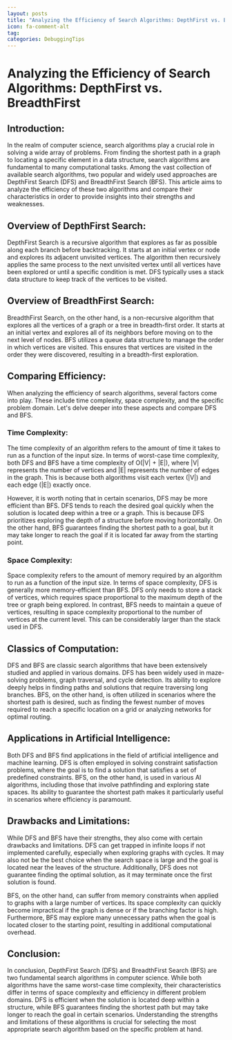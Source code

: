 ```yaml
---
layout: posts
title: "Analyzing the Efficiency of Search Algorithms: DepthFirst vs. BreadthFirst"
icon: fa-comment-alt
tag:      
categories: DebuggingTips
---
```



# Analyzing the Efficiency of Search Algorithms: DepthFirst vs. BreadthFirst

## Introduction:
In the realm of computer science, search algorithms play a crucial role in solving a wide array of problems. From finding the shortest path in a graph to locating a specific element in a data structure, search algorithms are fundamental to many computational tasks. Among the vast collection of available search algorithms, two popular and widely used approaches are DepthFirst Search (DFS) and BreadthFirst Search (BFS). This article aims to analyze the efficiency of these two algorithms and compare their characteristics in order to provide insights into their strengths and weaknesses.

## Overview of DepthFirst Search:
DepthFirst Search is a recursive algorithm that explores as far as possible along each branch before backtracking. It starts at an initial vertex or node and explores its adjacent unvisited vertices. The algorithm then recursively applies the same process to the next unvisited vertex until all vertices have been explored or until a specific condition is met. DFS typically uses a stack data structure to keep track of the vertices to be visited.

## Overview of BreadthFirst Search:
BreadthFirst Search, on the other hand, is a non-recursive algorithm that explores all the vertices of a graph or a tree in breadth-first order. It starts at an initial vertex and explores all of its neighbors before moving on to the next level of nodes. BFS utilizes a queue data structure to manage the order in which vertices are visited. This ensures that vertices are visited in the order they were discovered, resulting in a breadth-first exploration.

## Comparing Efficiency:
When analyzing the efficiency of search algorithms, several factors come into play. These include time complexity, space complexity, and the specific problem domain. Let's delve deeper into these aspects and compare DFS and BFS.

### Time Complexity:
The time complexity of an algorithm refers to the amount of time it takes to run as a function of the input size. In terms of worst-case time complexity, both DFS and BFS have a time complexity of O(|V| + |E|), where |V| represents the number of vertices and |E| represents the number of edges in the graph. This is because both algorithms visit each vertex (|V|) and each edge (|E|) exactly once.

However, it is worth noting that in certain scenarios, DFS may be more efficient than BFS. DFS tends to reach the desired goal quickly when the solution is located deep within a tree or a graph. This is because DFS prioritizes exploring the depth of a structure before moving horizontally. On the other hand, BFS guarantees finding the shortest path to a goal, but it may take longer to reach the goal if it is located far away from the starting point.

### Space Complexity:
Space complexity refers to the amount of memory required by an algorithm to run as a function of the input size. In terms of space complexity, DFS is generally more memory-efficient than BFS. DFS only needs to store a stack of vertices, which requires space proportional to the maximum depth of the tree or graph being explored. In contrast, BFS needs to maintain a queue of vertices, resulting in space complexity proportional to the number of vertices at the current level. This can be considerably larger than the stack used in DFS.

## Classics of Computation:
DFS and BFS are classic search algorithms that have been extensively studied and applied in various domains. DFS has been widely used in maze-solving problems, graph traversal, and cycle detection. Its ability to explore deeply helps in finding paths and solutions that require traversing long branches. BFS, on the other hand, is often utilized in scenarios where the shortest path is desired, such as finding the fewest number of moves required to reach a specific location on a grid or analyzing networks for optimal routing.

## Applications in Artificial Intelligence:
Both DFS and BFS find applications in the field of artificial intelligence and machine learning. DFS is often employed in solving constraint satisfaction problems, where the goal is to find a solution that satisfies a set of predefined constraints. BFS, on the other hand, is used in various AI algorithms, including those that involve pathfinding and exploring state spaces. Its ability to guarantee the shortest path makes it particularly useful in scenarios where efficiency is paramount.

## Drawbacks and Limitations:
While DFS and BFS have their strengths, they also come with certain drawbacks and limitations. DFS can get trapped in infinite loops if not implemented carefully, especially when exploring graphs with cycles. It may also not be the best choice when the search space is large and the goal is located near the leaves of the structure. Additionally, DFS does not guarantee finding the optimal solution, as it may terminate once the first solution is found.

BFS, on the other hand, can suffer from memory constraints when applied to graphs with a large number of vertices. Its space complexity can quickly become impractical if the graph is dense or if the branching factor is high. Furthermore, BFS may explore many unnecessary paths when the goal is located closer to the starting point, resulting in additional computational overhead.

## Conclusion:
In conclusion, DepthFirst Search (DFS) and BreadthFirst Search (BFS) are two fundamental search algorithms in computer science. While both algorithms have the same worst-case time complexity, their characteristics differ in terms of space complexity and efficiency in different problem domains. DFS is efficient when the solution is located deep within a structure, while BFS guarantees finding the shortest path but may take longer to reach the goal in certain scenarios. Understanding the strengths and limitations of these algorithms is crucial for selecting the most appropriate search algorithm based on the specific problem at hand.